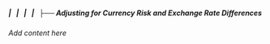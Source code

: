 ##### |   |   |   |   ├── Adjusting for Currency Risk and Exchange Rate Differences

*Add content here*